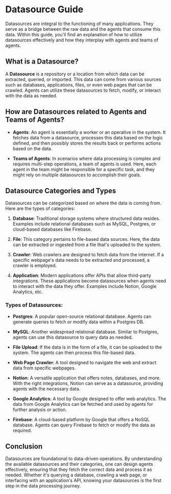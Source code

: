 # Datasource Guide

Datasources are integral to the functioning of many applications. They serve as a bridge between the raw data and the agents that consume this data. Within this guide, you'll find an explanation of how to utilize datasources effectively and how they interplay with agents and teams of agents.

## What is a Datasource?

A **Datasource** is a repository or a location from which data can be extracted, queried, or imported. This data can come from various sources such as databases, applications, files, or even web pages that can be crawled. Agents can utilize these datasources to fetch, modify, or interact with the data as needed.

## How are Datasources related to Agents and Teams of Agents?

- **Agents**: An agent is essentially a worker or an operative in the system. It fetches data from a datasource, processes this data based on the logic defined, and then possibly stores the results back or performs actions based on the data.

- **Teams of Agents**: In scenarios where data processing is complex and requires multi-step operations, a team of agents is used. Here, each agent in the team might be responsible for a specific task, and they might rely on multiple datasources to accomplish their goals.

## Datasource Categories and Types

Datasources can be categorized based on where the data is coming from. Here are the types of categories:

1. **Database**: Traditional storage systems where structured data resides. Examples include relational databases such as MySQL, Postgres, or cloud-based databases like Firebase.

2. **File**: This category pertains to file-based data sources. Here, the data can be extracted or ingested from a file that's uploaded to the system.

3. **Crawler**: Web crawlers are designed to fetch data from the internet. If a specific webpage's data needs to be extracted and processed, a crawler is employed.

4. **Application**: Modern applications offer APIs that allow third-party integrations. These applications become datasources when agents need to interact with the data they offer. Examples include Notion, Google Analytics, etc.

### Types of Datasources:

- **Postgres**: A popular open-source relational database. Agents can generate queries to fetch or modify data within a Postgres DB.
  
- **MySQL**: Another widespread relational database. Similar to Postgres, agents can use this datasource to query data as needed.
  
- **File Upload**: If the data is in the form of a file, it can be uploaded to the system. The agents can then process this file-based data.
  
- **Web Page Crawler**: A tool designed to navigate the web and extract data from specific webpages.
  
- **Notion**: A versatile application that offers notes, databases, and more. With the right integrations, Notion can serve as a datasource, providing agents with the necessary data.
  
- **Google Analytics**: A tool by Google designed to offer web analytics. The data from Google Analytics can be fetched and used by agents for further analysis or action.
  
- **Firebase**: A cloud-based platform by Google that offers a NoSQL database. Agents can query Firebase to fetch or modify the data as required.

## Conclusion

Datasources are foundational to data-driven operations. By understanding the available datasources and their categories, one can design agents effectively, ensuring that they fetch the correct data and process it as needed. Whether it's querying a database, crawling a web page, or interfacing with an application's API, knowing your datasources is the first step in the data processing journey.